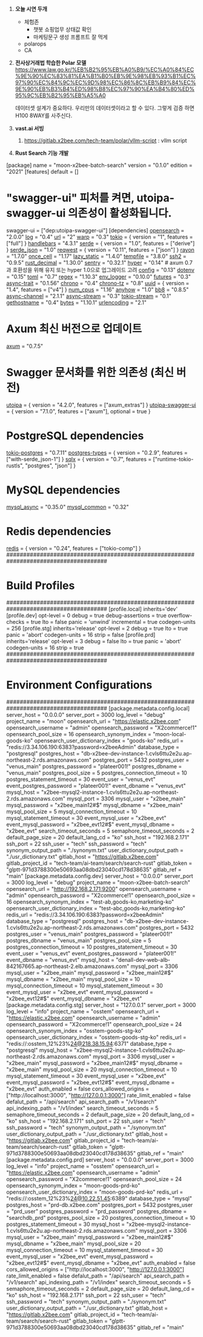 1. **오늘 시연 두개**
	- 체험존
		- 챗봇 쇼핑업무 상태값 확인
		- 마케팅문구 생성 프롬프트 잘 먹게
	- polarops
	- CA
2. **전사상거래법 학습한 Polar 모델**
	https://www.law.go.kr/%EB%B2%95%EB%A0%B9/%EC%A0%84%EC%9E%90%EC%83%81%EA%B1%B0%EB%9E%98%EB%93%B1%EC%97%90%EC%84%9C%EC%9D%98%EC%86%8C%EB%B9%84%EC%9E%90%EB%B3%B4%ED%98%B8%EC%97%90%EA%B4%80%ED%95%9C%EB%B2%95%EB%A5%A0
	
	데이터셋 설계가 중요하다.
	우리만의 데이터셋이라고 할 수 있다.
	그렇게 검증 하면 H100 8WAY를 사주신다.
3. **vast.ai 서빙**
	1. https://gitlab.x2bee.com/tech-team/polar/vllm-script : vllm script
4. **Rust Search 기능 개발**


[package]
name = "moon-x2bee-batch-search"
version = "0.1.0"
edition = "2021"
[features]
default = []
# "swagger-ui" 피처를 켜면, utoipa-swagger-ui 의존성이 활성화됩니다.
swagger-ui = ["dep:utoipa-swagger-ui"]
[dependencies]
[opensearch](https://crates.io/crates/opensearch) = "2.0.0"
[log](https://crates.io/crates/log) = "0.4"
[url](https://crates.io/crates/url) = "2"
[warp](https://crates.io/crates/warp) = "0.3"
[tokio](https://crates.io/crates/tokio) = { version = "1", features = ["full"] }
[handlebars](https://crates.io/crates/handlebars) = "4.3.1"
[serde](https://crates.io/crates/serde) = { version = "1.0", features = ["derive"] }
[serde_json](https://crates.io/crates/serde_json) = "1.0"
[reqwest](https://crates.io/crates/reqwest) = { version = "0.11", features = ["json"] }
[rayon](https://crates.io/crates/rayon) = "1.7.0"
[once_cell](https://crates.io/crates/once_cell) = "1.17"
[lazy_static](https://crates.io/crates/lazy_static) = "1.4.0"
[tempfile](https://crates.io/crates/tempfile) = "3.8.0"
[ssh2](https://crates.io/crates/ssh2) = "0.9.5"
[rust_decimal](https://crates.io/crates/rust_decimal) = "1.30.0"
[sentry](https://crates.io/crates/sentry) = "0.32.1"
[hyper](https://crates.io/crates/hyper) = "0.14" # axum 0.7과 호환성을 위해 유지 또는 hyper 1.0으로 업그레이드 고려
[config](https://crates.io/crates/config) = "0.13"
[dotenv](https://crates.io/crates/dotenv) = "0.15"
[toml](https://crates.io/crates/toml) = "0.7"
[regex](https://crates.io/crates/regex) = "1.10.3"
[env_logger](https://crates.io/crates/env_logger) = "0.10.0"
[futures](https://crates.io/crates/futures) = "0.3"
[async-trait](https://crates.io/crates/async-trait) = "0.1.56"
[chrono](https://crates.io/crates/chrono) = "0.4"
[chrono-tz](https://crates.io/crates/chrono-tz) = "0.8"
[uuid](https://crates.io/crates/uuid) = { version = "1.4", features = ["v4"] }
[num_cpus](https://crates.io/crates/num_cpus) = "1.16"
[anyhow](https://crates.io/crates/anyhow) = "1.0"
[bb8](https://crates.io/crates/bb8) = "0.8.5"
[async-channel](https://crates.io/crates/async-channel) = "2.1.1"
[async-stream](https://crates.io/crates/async-stream) = "0.3"
[tokio-stream](https://crates.io/crates/tokio-stream) = "0.1"
[gethostname](https://crates.io/crates/gethostname) = "0.4"
[bytes](https://crates.io/crates/bytes) = "1.10.1"
[urlencoding](https://crates.io/crates/urlencoding) = "2.1"
# Axum 최신 버전으로 업데이트
[axum](https://crates.io/crates/axum) = "0.7.5"
# Swagger 문서화를 위한 의존성 (최신 버전)
[utoipa](https://crates.io/crates/utoipa) = { version = "4.2.0", features = ["axum_extras"] }
[utoipa-swagger-ui](https://crates.io/crates/utoipa-swagger-ui) = { version = "7.1.0", features = ["axum"], optional = true }
# PostgreSQL dependencies
[tokio-postgres](https://crates.io/crates/tokio-postgres) = "0.7.11"
[postgres-types](https://crates.io/crates/postgres-types) = { version = "0.2.9", features = ["with-serde_json-1"] }
[sqlx](https://crates.io/crates/sqlx) = { version = "0.7", features = ["runtime-tokio-rustls", "postgres", "json"] }
# MySQL dependencies
[mysql_async](https://crates.io/crates/mysql_async) = "0.35.0"
[mysql_common](https://crates.io/crates/mysql_common) = "0.32"
# Redis dependencies
[redis](https://crates.io/crates/redis) = { version = "0.24", features = ["tokio-comp"] }
######################################################################################
# Build Profiles
######################################################################################
[profile.local]
inherits='dev'
[profile.dev]
opt-level = 0
debug = true
debug-assertions = true
overflow-checks = true
lto = false
panic = 'unwind'
incremental = true
codegen-units = 256
[profile.stg]
inherits='release'
opt-level = 2
debug = true
lto = true
panic = 'abort'
codegen-units = 16
strip = false
[profile.prd]
inherits='release'
opt-level = 3
debug = false
lto = true
panic = 'abort'
codegen-units = 16
strip = true
######################################################################################
# Environment Configurations
######################################################################################
[package.metadata.config.local]
server_host = "0.0.0.0"
server_port = 3000
log_level = "debug"
project_name = "moon"
opensearch_url = "https://elastic.x2bee.com"
opensearch_username = "admin"
opensearch_password = "X2commerce!1"
opensearch_pool_size = 16
opensearch_synonym_index = "moon-local-goods-ko"
opensearch_user_dictionary_index = "goods-ko"
redis_url = "redis://3.34.106.190:6383?password=x2beeAdmin"
database_type = "postgresql"
postgres_host = "db-x2bee-dev-instance-1.cvls6ttu2e2u.ap-northeast-2.rds.amazonaws.com"
postgres_port = 5432
postgres_user = "venus_main"
postgres_password = "plateer001!"
postgres_dbname = "venus_main"
postgres_pool_size = 5
postgres_connection_timeout = 10
postgres_statement_timeout = 30
event_user = "venus_evt"
event_postgres_password = "plateer001!"
event_dbname = "venus_evt"
mysql_host = "x2bee-mysql2-instance-1.cvls6ttu2e2u.ap-northeast-2.rds.amazonaws.com"
mysql_port = 3306
mysql_user = "x2bee_main"
mysql_password = "x2bee_main12#$"
mysql_dbname = "x2bee_main"
mysql_pool_size = 5
mysql_connection_timeout = 10
mysql_statement_timeout = 30
event_mysql_user = "x2bee_evt"
event_mysql_password = "x2bee_evt12#$"
event_mysql_dbname = "x2bee_evt"
search_timeout_seconds = 5
semaphore_timeout_seconds = 2
default_page_size = 20
default_lang_cd = "ko"
ssh_host = "192.168.2.171"
ssh_port = 22
ssh_user = "tech"
ssh_password = "tech"
synonym_output_path = "./synonym.txt"
user_dictionary_output_path = "./usr_dictionary.txt"
gitlab_host = "https://gitlab.x2bee.com"
gitlab_project_id = "tech-team/ai-team/search/search-rust"
gitlab_token = "glptt-971d3788300e50693aa08dbd23040cd178d38635"
gitlab_ref = "main"
[package.metadata.config.dev]
server_host = "0.0.0.0"
server_port = 3000
log_level = "debug"
project_name = "moon-x2bee-batch-search"
opensearch_url = "http://192.168.2.171:9200"
opensearch_username = "admin"
opensearch_password = "X2commerce!1"
opensearch_pool_size = 16
opensearch_synonym_index = "test-ab,goods-ko,marketing-ko"
opensearch_user_dictionary_index = "test-abc,goods-ko,marketing-ko"
redis_url = "redis://3.34.106.190:6383?password=x2beeAdmin"
database_type = "postgresql"
postgres_host = "db-x2bee-dev-instance-1.cvls6ttu2e2u.ap-northeast-2.rds.amazonaws.com"
postgres_port = 5432
postgres_user = "venus_main"
postgres_password = "plateer001!"
postgres_dbname = "venus_main"
postgres_pool_size = 5
postgres_connection_timeout = 10
postgres_statement_timeout = 30
event_user = "venus_evt"
event_postgres_password = "plateer001!"
event_dbname = "venus_evt"
mysql_host = "denall-dev-web-alb-842167665.ap-northeast-2.elb.amazonaws.com"
mysql_port = 3306
mysql_user = "x2bee_main"
mysql_password = "x2bee_main12#$"
mysql_dbname = "x2bee_main"
mysql_pool_size = 10
mysql_connection_timeout = 10
mysql_statement_timeout = 30
event_mysql_user = "x2bee_evt"
event_mysql_password = "x2bee_evt12#$"
event_mysql_dbname = "x2bee_evt"
[package.metadata.config.stg]
server_host = "127.0.0.1"
server_port = 3000
log_level = "info"
project_name = "osstem"
opensearch_url = "https://elastic.x2bee.com"
opensearch_username = "admin"
opensearch_password = "X2commerce!1"
opensearch_pool_size = 24
opensearch_synonym_index = "osstem-goods-stg-ko"
opensearch_user_dictionary_index = "osstem-goods-stg-ko"
redis_url = "redis://:osstem_12%23%24@218.38.15.94:6371"
database_type = "postgresql"
mysql_host = "x2bee-mysql2-instance-1.cvls6ttu2e2u.ap-northeast-2.rds.amazonaws.com"
mysql_port = 3306
mysql_user = "x2bee_main"
mysql_password = "x2bee_main12#$"
mysql_dbname = "x2bee_main"
mysql_pool_size = 20
mysql_connection_timeout = 10
mysql_statement_timeout = 30
event_mysql_user = "x2bee_evt"
event_mysql_password = "x2bee_evt12#$"
event_mysql_dbname = "x2bee_evt"
auth_enabled = false
cors_allowed_origins = ["http://localhost:3000", "http://127.0.0.1:3000"]
rate_limit_enabled = false
defalut_path = "/api/search"
api_search_path = "/v1/search"
api_indexing_path = "/v1/index"
search_timeout_seconds = 5
semaphore_timeout_seconds = 2
default_page_size = 20
default_lang_cd = "ko"
ssh_host = "192.168.2.171"
ssh_port = 22
ssh_user = "tech"
ssh_password = "tech"
synonym_output_path = "./synonym.txt"
user_dictionary_output_path = "./usr_dictionary.txt"
gitlab_host = "https://gitlab.x2bee.com"
gitlab_project_id = "tech-team/ai-team/search/search-rust"
gitlab_token = "glptt-971d3788300e50693aa08dbd23040cd178d38635"
gitlab_ref = "main"
[package.metadata.config.prd]
server_host = "0.0.0.0"
server_port = 3000
log_level = "info"
project_name = "osstem"
opensearch_url = "https://elastic.x2bee.com"
opensearch_username = "admin"
opensearch_password = "X2commerce!1"
opensearch_pool_size = 24
opensearch_synonym_index = "moon-goods-prd-ko"
opensearch_user_dictionary_index = "moon-goods-prd-ko"
redis_url = "redis://:osstem_12%23%24@10.22.51.45:6389"
database_type = "mysql"
postgres_host = "prd-db.x2bee.com"
postgres_port = 5432
postgres_user = "prd_user"
postgres_password = "prd_password"
postgres_dbname = "searchdb_prd"
postgres_pool_size = 20
postgres_connection_timeout = 10
postgres_statement_timeout = 30
mysql_host = "x2bee-mysql2-instance-1.cvls6ttu2e2u.ap-northeast-2.rds.amazonaws.com"
mysql_port = 3306
mysql_user = "x2bee_main"
mysql_password = "x2bee_main12#$"
mysql_dbname = "x2bee_main"
mysql_pool_size = 20
mysql_connection_timeout = 10
mysql_statement_timeout = 30
event_mysql_user = "x2bee_evt"
event_mysql_password = "x2bee_evt12#$"
event_mysql_dbname = "x2bee_evt"
auth_enabled = false
cors_allowed_origins = ["http://localhost:3000", "http://127.0.0.1:3000"]
rate_limit_enabled = false
defalut_path = "/api/search"
api_search_path = "/v1/search"
api_indexing_path = "/v1/index"
search_timeout_seconds = 5
semaphore_timeout_seconds = 2
default_page_size = 20
default_lang_cd = "ko"
ssh_host = "192.168.2.171"
ssh_port = 22
ssh_user = "tech"
ssh_password = "tech"
synonym_output_path = "./synonym.txt"
user_dictionary_output_path = "./usr_dictionary.txt"
gitlab_host = "https://gitlab.x2bee.com"
gitlab_project_id = "tech-team/ai-team/search/search-rust"
gitlab_token = "glptt-971d3788300e50693aa08dbd23040cd178d38635"
gitlab_ref = "main"